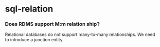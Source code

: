 # sql-relation

### Does RDMS support M:m relation ship?
Relational databases do not support many-to-many relationships. We need to introduce a junction entity. 
